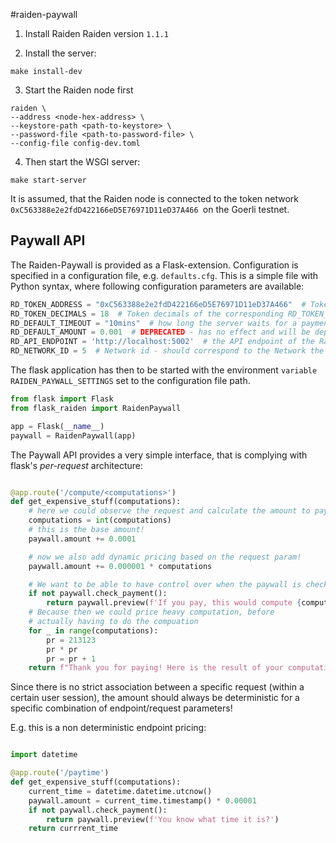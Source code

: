 #raiden-paywall


1) Install Raiden
Raiden version `1.1.1`

2) Install the server:

```shell
make install-dev
```

3) Start the Raiden node first

```shell
raiden \
--address <node-hex-address> \
--keystore-path <path-to-keystore> \
--password-file <path-to-password-file> \
--config-file config-dev.toml
```

4) Then start the WSGI server:

```shell
make start-server
```

It is assumed, that the Raiden node is connected to the token network `0xC563388e2e2fdD422166eD5E76971D11eD37A466 `on the Goerli testnet.




## Paywall API

The Raiden-Paywall is provided as a Flask-extension.
Configuration is specified in a configuration file, e.g. `defaults.cfg`.
This is a simple file with Python syntax, where following configuration 
parameters are available:

```python
RD_TOKEN_ADDRESS = "0xC563388e2e2fdD422166eD5E76971D11eD37A466"  # Token address of the token to receive paywall payments
RD_TOKEN_DECIMALS = 18  # Token decimals of the corresponding RD_TOKEN_ADDRESS, used to convert the relative amount to absolute
RD_DEFAULT_TIMEOUT = "10mins"  # how long the server waits for a payment after a payment request is sent
RD_DEFAULT_AMOUNT = 0.001  # DEPRECATED - has no effect and will be deprecated
RD_API_ENDPOINT = 'http://localhost:5002'  # the API endpoint of the Raiden node that receives paywall payments
RD_NETWORK_ID = 5  # Network id - should correspond to the Network the Raiden node is running on. Currently only 5 (GOERLI) supported
```

The flask application has then to be started with the environment `variable RAIDEN_PAYWALL_SETTINGS` set to the configuration file path.



```python
from flask import Flask
from flask_raiden import RaidenPaywall

app = Flask(__name__)
paywall = RaidenPaywall(app)

```

The Paywall API provides a very simple interface, that is complying with flask's *per-request*
architecture:


``` python

@app.route('/compute/<computations>')
def get_expensive_stuff(computations):
    # here we could observe the request and calculate the amount to pay based on request data
    computations = int(computations)
    # this is the base amount!
    paywall.amount += 0.0001

    # now we also add dynamic pricing based on the request param!
    paywall.amount += 0.000001 * computations

    # We want to be able to have control over when the paywall is checked.
    if not paywall.check_payment():
        return paywall.preview(f'If you pay, this would compute {computations} rounds of computations!')
    # Because then we could price heavy computation, before 
    # actually having to do the compuation
    for _ in range(computations):
        pr = 213123
        pr * pr
        pr = pr + 1
    return f"Thank you for paying! Here is the result of your computation: {pr}"
```

Since there is no strict association between a specific request
(within a certain user session), the amount should always be deterministic
for a specific combination of endpoint/request parameters!

E.g. this is a non deterministic endpoint pricing:

```python

import datetime

@app.route('/paytime')
def get_expensive_stuff(computations):
	current_time = datetime.datetime.utcnow()
	paywall.amount = current_time.timestamp() * 0.00001
	if not paywall.check_payment():
		return paywall.preview(f'You know what time it is?')
	return currrent_time
```

